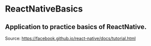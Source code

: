 # ReactNativeBasics

## Application to practice basics of ReactNative.

Source: https://facebook.github.io/react-native/docs/tutorial.html
